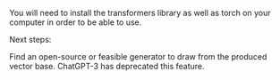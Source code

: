 You will need to install the transformers library as well as torch on your computer in order to be able to use.

Next steps:

Find an open-source or feasible generator to draw from the produced vector base. ChatGPT-3 has deprecated this feature.
